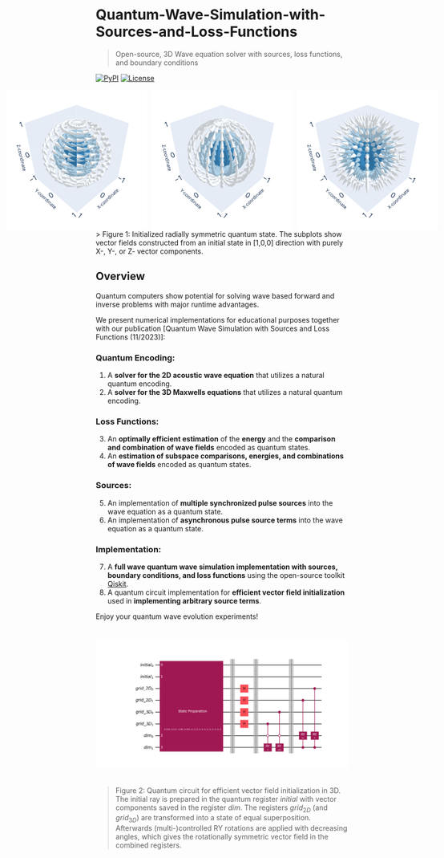 # Quantum-Wave-Simulation-with-Sources-and-Loss-Functions

> Open-source, 3D Wave equation solver with sources, loss functions, and boundary conditions

[![PyPI](https://img.shields.io/badge/python-3.12-blue.svg)](https://www.python.org/downloads/release/python-3120/)
[![License](https://img.shields.io/badge/License-GNU-yellow.svg)](https://opensource.org/license/gpl-3-0/)

<div style="display: flex; justify-content: center; align-items: center; gap: 10px;">
  <img src="E-Figures/3D_state_a.png" width="280">
  <img src="E-Figures/3D_state_b.png" width="280">
  <img src="E-Figures/3D_state_c.png" width="280">
</div>
> Figure 1: Initialized radially symmetric quantum state. The subplots show vector fields constructed from an initial state in [1,0,0] direction with purely X-, Y-, or Z- vector components.

## Overview
Quantum computers show potential for solving wave based forward and inverse problems with major runtime advantages.

We present numerical implementations for educational purposes together with our publication [Quantum Wave Simulation with Sources and Loss Functions (11/2023)]:

### Quantum Encoding:
1. A **solver for the 2D acoustic wave equation** that utilizes a natural quantum encoding.
2. A **solver for the 3D Maxwells equations** that utilizes a natural quantum encoding.

### Loss Functions:
3. An **optimally efficient estimation** of the **energy** and the **comparison and combination of wave fields** encoded as quantum states.
4. An **estimation of subspace comparisons, energies, and combinations of wave fields** encoded as quantum states.

### Sources:
5. An implementation of **multiple synchronized pulse sources** into the wave equation as a quantum state.
6. An implementation of **asynchronous pulse source terms** into the wave equation as a quantum state.

### Implementation:
7. A **full wave quantum wave simulation implementation with sources, boundary conditions, and loss functions** using the open-source toolkit [Qiskit](https://arxiv.org/abs/2312.14747/).
8. A quantum circuit implementation for **efficient vector field initialization** used in **implementing arbitrary source terms**.

Enjoy your quantum wave evolution experiments!

# <p align="center"><img src="E-Figures/circuit_3D.png" width="1000"></p>
> Figure 2: Quantum circuit for efficient vector field initialization in 3D. The initial ray is prepared in the quantum register $initial$ with vector components saved in the register $dim$. The registers $grid_{2D}$ (and $grid_{3D}$) are transformed into a state of equal superposition. Afterwards (multi-)controlled RY rotations are applied with decreasing angles, which gives the rotationally symmetric vector field in the combined registers.
